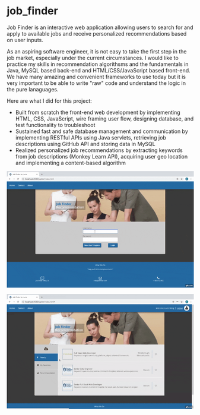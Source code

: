 # job_finder

Job Finder is an interactive web application allowing users to search for and apply to available jobs and receive personalized recommendations based on user inputs.
<p>As an aspiring software engineer, it is not easy to take the first step in the job market, especially under the current circumstances. I would like to practice my skills in recommendation algorithsms and the fundamentals in Java, MySQL based back-end and HTML/CSS/JavaScript based front-end.
We have many amazing and convenient frameworks to use today but it is very important to be able to write "raw" code and understand the logic in the pure lanaguages.</p>

Here are what I did for this project:
<ul>
<li>Built from scratch the front-end web development by implementing HTML, CSS, JavaScript, wire framing user flow, designing database, and test functionality to troubleshoot</li>
<li>Sustained fast and safe database management and communication by implementing RESTful APIs using Java servlets, retrieving job descriptions using GitHub API and storing data in MySQL</li>
<li>Realized personalized job recommendations by extracting keywords from job descriptions (Monkey Learn API), acquiring user geo location and implementing a content-based algorithm</li>
</ul>

![Job Finder Demo](./job_finder_demo_I.gif)

![Job Finder Demo](./job_finder_demo_II.gif)
